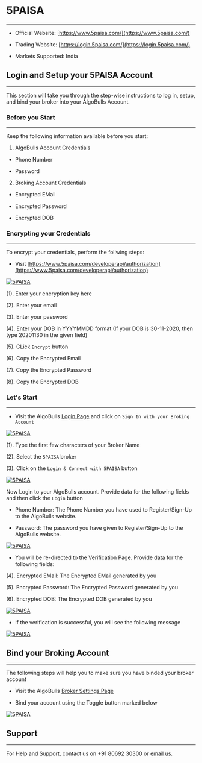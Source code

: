 # 5PAISA
---

* Official Website: [https://www.5paisa.com/](https://www.5paisa.com/)

* Trading Website: [https://login.5paisa.com/](https://login.5paisa.com/)

* Markets Supported: India

## Login and Setup your 5PAISA Account 
---
This section will take you through the step-wise instructions to log in, setup, and bind your broker into your AlgoBulls Account.

### Before you Start
---
Keep the following information available before you start:

1) AlgoBulls Account Credentials

* Phone Number

* Password

2) Broking Account Credentials

* Encrypted EMail

* Encrypted Password

* Encrypted DOB

### Encrypting your Credentials
---
To encrypt your credentials, perform the follwing steps:

* Visit [https://www.5paisa.com/developerapi/authorization](https://www.5paisa.com/developerapi/authorization)

[ ![5PAISA](imgs/fivepaisa/fivepaisa_4.png "Click to Enlarge or Ctrl+Click to open in a new Tab") ](imgs/fivepaisa/fivepaisa_4.png)

(1). Enter your encryption key here

(2). Enter your email

(3). Enter your password

(4). Enter your DOB in YYYYMMDD format (If your DOB is 30-11-2020, then type 20201130 in the given field)

(5). CLick `Encrypt` button

(6). Copy the Encrypted Email 

(7). Copy the Encrypted Password

(8). Copy the Encrypted DOB

### Let's Start
---
* Visit the AlgoBulls [Login Page](https://app.algobulls.com/user/login) and click on `Sign In with your Broking Account`

[ ![5PAISA](imgs/siwyba.png "Click to Enlarge or Ctrl+Click to open in a new Tab") ](imgs/siwyba.png)

(1). Type the first few characters of your Broker Name

(2). Select the `5PAISA` broker

(3). Click on the `Login & Connect with 5PAISA` button

[ ![5PAISA](imgs/fivepaisa/fivepaisa_1.png "Click to Enlarge or Ctrl+Click to open in a new Tab") ](imgs/fivepaisa/fivepaisa_1.png)

Now Login to your AlgoBulls account. Provide data for the following fields and then click the `Login` button

* Phone Number: The Phone Number you have used to Register/Sign-Up to the AlgoBulls website.

* Password: The password you have given to Register/Sign-Up to the AlgoBulls website.

[ ![5PAISA](imgs/sign-in-2.png "Click to Enlarge or Ctrl+Click to open in a new Tab") ](imgs/sign-in-2.png)

* You will be re-directed to the Verification Page. Provide data for the following fields:

(4). Encrypted EMail: The Encrypted EMail generated by you

(5). Encrypted Password: The Encrypted Password generated by you

(6). Encrypted DOB: The Encrypted DOB generated by you

[ ![5PAISA](imgs/fivepaisa/fivepaisa_2.png "Click to Enlarge or Ctrl+Click to open in a new Tab") ](imgs/fivepaisa/fivepaisa_2.png)

* If the verification is successful, you will see the following message

[ ![5PAISA](imgs/success_login.png "Click to Enlarge or Ctrl+Click to open in a new Tab") ](imgs/success_login.png)

## Bind your Broking Account
---
The following steps will help you to make sure you have binded your broker account

* Visit the AlgoBulls [Broker Settings Page](https://app.algobulls.com/account/broking)

* Bind your account using the Toggle button marked below

[ ![5PAISA](imgs/fivepaisa/fivepaisa_3.png "Click to Enlarge or Ctrl+Click to open in a new Tab") ](imgs/fivepaisa/fivepaisa_3.png)

## Support
---
For Help and Support, contact us on +91 80692 30300 or [email us](mailto:support@algobulls.com).

